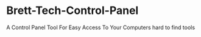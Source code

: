 # Brett-Tech-Control-Panel
A Control Panel Tool For Easy Access To Your Computers hard to find tools
